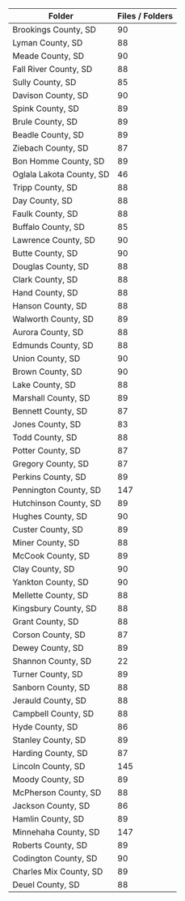 | Folder                   |   Files / Folders |
|--------------------------|-------------------|
| Brookings County, SD     |                90 |
| Lyman County, SD         |                88 |
| Meade County, SD         |                90 |
| Fall River County, SD    |                88 |
| Sully County, SD         |                85 |
| Davison County, SD       |                90 |
| Spink County, SD         |                89 |
| Brule County, SD         |                89 |
| Beadle County, SD        |                89 |
| Ziebach County, SD       |                87 |
| Bon Homme County, SD     |                89 |
| Oglala Lakota County, SD |                46 |
| Tripp County, SD         |                88 |
| Day County, SD           |                88 |
| Faulk County, SD         |                88 |
| Buffalo County, SD       |                85 |
| Lawrence County, SD      |                90 |
| Butte County, SD         |                90 |
| Douglas County, SD       |                88 |
| Clark County, SD         |                88 |
| Hand County, SD          |                88 |
| Hanson County, SD        |                88 |
| Walworth County, SD      |                89 |
| Aurora County, SD        |                88 |
| Edmunds County, SD       |                88 |
| Union County, SD         |                90 |
| Brown County, SD         |                90 |
| Lake County, SD          |                88 |
| Marshall County, SD      |                89 |
| Bennett County, SD       |                87 |
| Jones County, SD         |                83 |
| Todd County, SD          |                88 |
| Potter County, SD        |                87 |
| Gregory County, SD       |                87 |
| Perkins County, SD       |                89 |
| Pennington County, SD    |               147 |
| Hutchinson County, SD    |                89 |
| Hughes County, SD        |                90 |
| Custer County, SD        |                89 |
| Miner County, SD         |                88 |
| McCook County, SD        |                89 |
| Clay County, SD          |                90 |
| Yankton County, SD       |                90 |
| Mellette County, SD      |                88 |
| Kingsbury County, SD     |                88 |
| Grant County, SD         |                88 |
| Corson County, SD        |                87 |
| Dewey County, SD         |                89 |
| Shannon County, SD       |                22 |
| Turner County, SD        |                89 |
| Sanborn County, SD       |                88 |
| Jerauld County, SD       |                88 |
| Campbell County, SD      |                88 |
| Hyde County, SD          |                86 |
| Stanley County, SD       |                89 |
| Harding County, SD       |                87 |
| Lincoln County, SD       |               145 |
| Moody County, SD         |                89 |
| McPherson County, SD     |                88 |
| Jackson County, SD       |                86 |
| Hamlin County, SD        |                89 |
| Minnehaha County, SD     |               147 |
| Roberts County, SD       |                89 |
| Codington County, SD     |                90 |
| Charles Mix County, SD   |                89 |
| Deuel County, SD         |                88 |